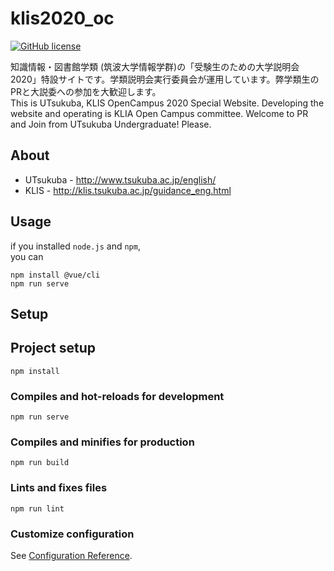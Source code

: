 # klis2020_oc
[![GitHub license](https://img.shields.io/github/license/murataka9/klis2020_oc)](https://github.com/murataka9/klis2020_oc/blob/master/LICENSE)

知識情報・図書館学類 (筑波大学情報学群)の「受験生のための大学説明会 2020」特設サイトです。学類説明会実行委員会が運用しています。弊学類生のPRと大説委への参加を大歓迎します。  
This is UTsukuba, KLIS OpenCampus 2020 Special Website. Developing the website and operating is KLIA Open Campus committee. Welcome to PR and Join from UTsukuba Undergraduate! Please.

## About
- UTsukuba - http://www.tsukuba.ac.jp/english/
- KLIS - http://klis.tsukuba.ac.jp/guidance_eng.html

## Usage
if you installed ```node.js``` and ```npm```,  
you can
``` 
npm install @vue/cli
npm run serve
```

## Setup
## Project setup
```
npm install
```

### Compiles and hot-reloads for development
```
npm run serve
```

### Compiles and minifies for production
```
npm run build
```

### Lints and fixes files
```
npm run lint
```

### Customize configuration
See [Configuration Reference](https://cli.vuejs.org/config/).

